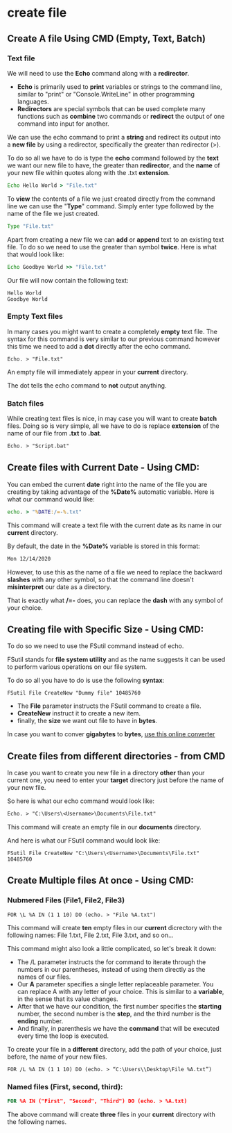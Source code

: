 # create file

## Create A file Using CMD (Empty, Text, Batch)
### Text file
We will need to use the **Echo** command along with a **redirector**.

- **Echo** is primarily used to **print** variables or strings to the command line, similar to "print" or "Console.WriteLine" in other programming languages.
- **Redirectors** are special symbols that can be used complete many functions such as **combine** two commands or **redirect** the output of one command into input for another.

We can use the echo command to print a **string** and redirect its output into a **new file** by using a redirector, specifically the greater than redirector (>).

To do so all we have to do is type the **echo** command followed by the **text** we want our new file to have, the greater than **redirector**, and the **name** of your new file within quotes along with the .txt **extension**.
```cmd
Echo Hello World > "File.txt"
```

To **view** the contents of a file we just created directly from the command line we can use the "**Type**" command. Simply enter type followed by the name of the file we just created.
```cmd
Type "File.txt"
```

Apart from creating a new file we can **add** or **append** text to an existing text file. To do so we need to use the greater than symbol **twice**. Here is what that would look like:
```cmd
Echo Goodbye World >> "File.txt"
```

Our file will now contain the following text:
```text
Hello World
Goodbye World
```

### Empty Text files
In many cases you might want to create a completely **empty** text file. The syntax for this command is very similar to our previous command however this time we need to add a **dot** directly after the echo command.
```text
Echo. > "File.txt"
```

An empty file will immediately appear in your **current** directory.

The dot tells the echo command to **not** output anything.

### Batch files
While creating text files is nice, in may case you will want to create **batch** files. Doing so is very simple, all we have to do is replace **extension** of the name of our file from **.txt** to **.bat**.

```txt
Echo. > "Script.bat"
```

## Create files with Current Date - Using CMD:
You can embed the current **date** right into the name of the file you are creating by taking advantage of the **%Date%** automatic variable. Here is what our command would like:
```cmd
echo. > "%DATE:/=-%.txt"
```

This command will create a text file with the current date as its name in our **current** directory.

By default, the date in the **%Date%** variable is stored in this format:
```txt
Mon 12/14/2020
```

However, to use this as the name of a file we need to replace the backward **slashes** with any other symbol, so that the command line doesn't **misinterpret** our date as a directory.

That is exactly what **/=-**  does, you can replace the **dash** with any symbol of your choice.

## Creating file with Specific Size - Using CMD:
To do so we need to use the FSutil command instead of echo.

FSutil stands for **file system utility** and as the name suggests it can be used to perform various operations on our file system.

To do so all you have to do is use the following **syntax**:
```
FSutil File CreateNew "Dummy file" 10485760
```
- The **File** parameter instructs the FSutil command to create a file.
- **CreateNew** instruct it to create a new item.
- finally, the **size** we want out file to have in **bytes**.

In case you want to conver **gigabytes** to **bytes**, [use this online converter](https://convertlive.com/u/convert/gigabytes/to/bytes)

## Create files from different directories - from CMD
In case you want to create you new file in a directory **other** than your current one, you need to enter your **target** directory just before the name of your new file.

So here is what our echo command would look like:
```txt
Echo. > "C:\Users\<Username>\Documents\File.txt"
```

This command will create an empty file in our **documents** directory.

And here is what our FSutil command would look like:
```
FSutil File CreateNew "C:\Users\<Username>\Documents\File.txt" 10485760
```

## Create Multiple files At once - Using CMD:
### Nubmered Files (File1, File2, File3)
```cdm
FOR \L %A IN (1 1 10) DO (echo. > "File %A.txt")
```

This command will create **ten** empty files in our **current** dicrectory with the following names: File 1.txt, File 2.txt, File 3.txt, and so on...

This command might also look a little complicated, so let's break it down:
- The /L parameter instructs the for command to iterate through the numbers in our parentheses, instead of using them directly as the names of our files.
- Our **A** parameter specifies a single letter replaceable parameter. You can replace A with any letter of your choice. This is similar to a **variable**, in the sense that its value changes.
- After that we have our condition, the first number specifies the **starting** number, the second number is the **step**, and the third number is the **ending** number.
- And finally, in parenthesis we have the **command** that will be executed every time the loop is executed.

To create your file in a **different** directory, add the path of your choice, just before, the name of your new files.
```cmd=
FOR /L %A IN (1 1 10) DO (echo. > “C:\Users\\Desktop\File %A.txt”)
```
### Named files (First, second, third):
```cmd
FOR %A IN ("First", "Second", "Third") DO (echo. > %A.txt)
```

The above command will create **three** files in your **current** directory with the following names.

